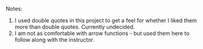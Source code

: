 Notes:

1. I used double quotes in this project to get a feel for whether I liked them more than double quotes. Currently undecided.
2. I am not as comfortable with arrow functions - but used them here to follow along with the instructor.
